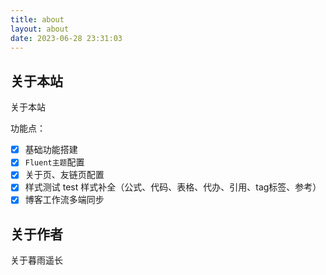 ```yaml
---
title: about
layout: about
date: 2023-06-28 23:31:03
---
```


## 关于本站

 关于本站

功能点：

- [x] 基础功能搭建
- [x] `Fluent主题`配置
- [x] 关于页、友链页配置
- [x] 样式测试 test 样式补全（公式、代码、表格、代办、引用、tag标签、参考）
- [x] 博客工作流多端同步

## 关于作者

 关于暮雨遥长
